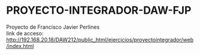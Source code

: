 # PROYECTO-INTEGRADOR-DAW-FJP
Proyecto de Francisco Javier Perlines <br>
link de acceso: http://192.168.20.18/DAW212/public_html/ejercicios/proyectointegrador/web/index.html
